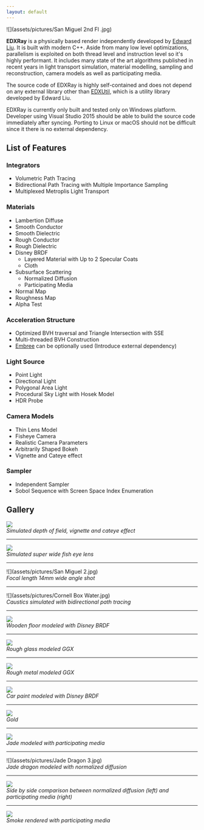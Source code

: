 ```yaml
---
layout: default
---
```


![](assets/pictures/San Miguel 2nd Fl .jpg)

**EDXRay** is a physically based render independently developed by [Edward Liu](http://behindthepixels.info/). It is built with modern C++. Aside from many low level optimizations, parallelism is exploited on both thread level and instruction level so it's highly performant. It includes many state of the art algorithms published in recent years in light transport simulation, material modelling, sampling and reconstruction, camera models as well as participating media.

The source code of EDXRay is highly self-contained and does not depend on any external library other than [EDXUtil](https://github.com/EDXGraphics/EDXUtil), which is a utility library developed by Edward Liu.

EDXRay is currently only built and tested only on Windows platform. Developer using Visual Studio 2015 should be able to build the source code immediately after syncing. Porting to Linux or macOS should not be difficult since it there is no external dependency.

## List of Features

### Integrators
- Volumetric Path Tracing
- Bidirectional Path Tracing with Multiple Importance Sampling
- Multiplexed Metroplis Light Transport

### Materials
- Lambertion Diffuse
- Smooth Conductor
- Smooth Dielectric
- Rough Conductor
- Rough Dielectric
- Disney BRDF
  - Layered Material with Up to 2 Specular Coats
  - Cloth
- Subsurface Scattering
  - Normalized Diffusion
  - Participating Media
- Normal Map
- Roughness Map
- Alpha Test

### Acceleration Structure
- Optimized BVH traversal and Triangle Intersection with SSE
- Multi-threaded BVH Construction
- [Embree](https://embree.github.io/) can be optionally used (Introduce external dependency)

### Light Source
- Point Light
- Directional Light
- Polygonal Area Light
- Procedural Sky Light with Hosek Model
- HDR Probe

### Camera Models
- Thin Lens Model
- Fisheye Camera
- Realistic Camera Parameters
- Arbitrarily Shaped Bokeh
- Vignette and Cateye effect

### Sampler
- Independent Sampler
- Sobol Sequence with Screen Space Index Enumeration

## Gallery

![](assets/pictures/BokehLens.jpg)  
*Simulated depth of field, vignette and cateye effect*

---
![](assets/pictures/FishEye_SanMiguel1.jpg)  
*Simulated super wide fish eye lens*

---
![](assets/pictures/San Miguel 2.jpg)  
*Focal length 14mm wide angle shot*

---
![](assets/pictures/Cornell Box Water.jpg)  
*Caustics simulated with bidirectional path tracing*

---
![](assets/pictures/MaterialPreviewFloor.jpg)  
*Wooden floor modeled with Disney BRDF*

---
![](assets/pictures/MaterialPreviewRoughDielectricScratched.jpg)  
*Rough glass modeled GGX*

---
![](assets/pictures/MaterialPreviewRoughConductorBump2.jpg)  
*Rough metal modeled GGX*

---
![](assets/pictures/MaterialPreviewCarPaint.jpg)  
*Car paint modeled with Disney BRDF*

---
![](assets/pictures/Gold.jpg)  
*Gold*

---
![](assets/pictures/ClearJade2.jpg)  
*Jade modeled with participating media*

---
![](assets/pictures/Jade Dragon 3.jpg)  
*Jade dragon modeled with normalized diffusion*

---
![](assets/pictures/BudhaSSS.jpg)  
*Side by side comparison between normalized diffusion (left) and participating media (right)*

---
![](assets/pictures/Smoke.jpg)  
*Smoke rendered with participating media*
